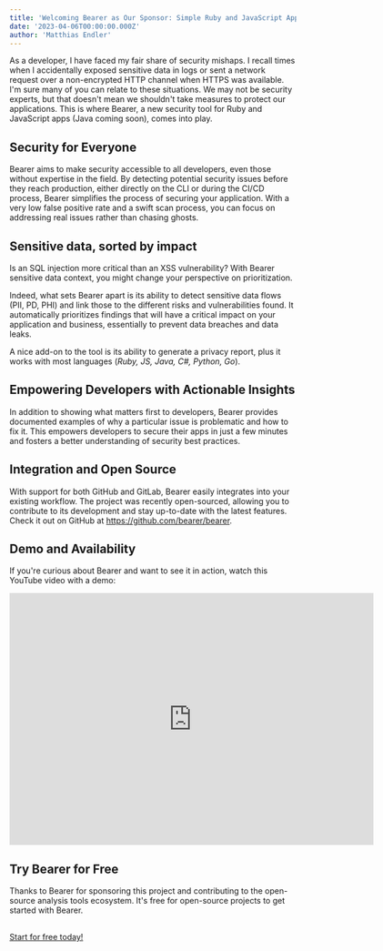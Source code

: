 ```yaml
---
title: 'Welcoming Bearer as Our Sponsor: Simple Ruby and JavaScript App Security'
date: '2023-04-06T00:00:00.000Z'
author: 'Matthias Endler'
---
```


As a developer, I have faced my fair share of security mishaps. I recall times
when I accidentally exposed sensitive data in logs or sent a network request
over a non-encrypted HTTP channel when HTTPS was available. I'm sure many of you
can relate to these situations. We may not be security experts, but that doesn't
mean we shouldn't take measures to protect our applications. This is where
Bearer, a new security tool for Ruby and JavaScript apps (Java coming soon),
comes into play.

## Security for Everyone

Bearer aims to make security accessible to all developers, even those without
expertise in the field. By detecting potential security issues before they reach
production, either directly on the CLI or during the CI/CD process, Bearer
simplifies the process of securing your application. With a very low false
positive rate and a swift scan process, you can focus on addressing real issues
rather than chasing ghosts.

## Sensitive data, sorted by impact

Is an SQL injection more critical than an XSS vulnerability? With Bearer
sensitive data context, you might change your perspective on prioritization.

Indeed, what sets Bearer apart is its ability to detect sensitive data flows
(PII, PD, PHI) and link those to the different risks and vulnerabilities found.
It automatically prioritizes findings that will have a critical impact on your
application and business, essentially to prevent data breaches and data leaks.

A nice add-on to the tool is its ability to generate a privacy report, plus it
works with most languages (_Ruby, JS, Java, C#, Python, Go_).

## Empowering Developers with Actionable Insights

In addition to showing what matters first to developers, Bearer provides
documented examples of why a particular issue is problematic and how to fix it.
This empowers developers to secure their apps in just a few minutes and fosters
a better understanding of security best practices.

## Integration and Open Source

With support for both GitHub and GitLab, Bearer easily integrates into your
existing workflow. The project was recently open-sourced, allowing you to
contribute to its development and stay up-to-date with the latest features.
Check it out on GitHub at https://github.com/bearer/bearer.

## Demo and Availability

If you're curious about Bearer and want to see it in action, watch
this YouTube video with a demo:

<iframe frameborder="0" scrolling="no" marginheight="0" marginwidth="0"width="640px" height="443" type="text/html" src="https://www.youtube.com/embed/EC8D_ObYyfY?autoplay=0&fs=1&iv_load_policy=3&showinfo=0&rel=0&cc_load_policy=0"></iframe>

## Try Bearer for Free

Thanks to Bearer for sponsoring this project and contributing to the
open-source analysis tools ecosystem. It's free for open-source projects
to get started with Bearer.

<div style="margin-top: 30px">
<a class="LinkButton_btn___uNra LinkButton_primary__4LAu8 LinkButton_normal__S7Dza" href="https://www.bearer.com?utm_source=analysis-tools&utm_medium=website&utm_campaign=oss_sponsoring">Start for free today!</a>
</div>
